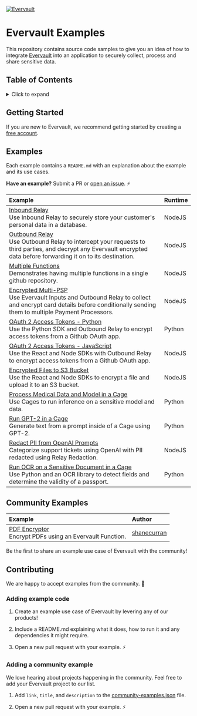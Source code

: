 <!--
title: 'Evervault Sample Code'
description: 'Simple examples of how to use Evervault to collect, process and share sensitive data'
layout: Doc
platform: AWS
language: nodeJS
authorLink: 'https://github.com/evervault'
authorName: 'Evervault'
authorAvatar: 'https://avatars.githubusercontent.com/u/47702631?s=200&v=4'
-->

[![Evervault](https://evervault.com/evervault.svg)](https://evervault.com/)

# Evervault Examples

This repository contains source code samples to give you an idea of how to integrate [Evervault](https://evervault.com/) into an application to securely collect, process and share sensitive data.

## Table of Contents
<details>
<summary>Click to expand</summary>

- [Evervault Examples](#evervault-examples)
  - [Table of Contents](#table-of-contents)
  - [Getting Started](#getting-started)
  - [Examples](#examples)
  - [Community Examples](#community-examples)
  - [Contributing](#contributing)
    - [Adding example code](#adding-example-code)
    - [Adding a community example](#adding-a-community-example)

</details>

## Getting Started

If you are new to Evervault, we recommend getting started by creating a [free account](https://app.evervault.com/register).

## Examples

Each example contains a `README.md` with an explanation about the example and its use cases.

**Have an example?** Submit a PR or [open an issue](https://github.com/evervault/examples/issues). ⚡️

| Example | Runtime  |
|:--------------------------- |:-----|
| [Inbound Relay](https://github.com/evervault/examples/tree/main/inbound-relay-example) <br/> Use Inbound Relay to securely store your customer's personal data in a database. | NodeJS |
| [Outbound Relay](https://github.com/evervault/examples/tree/main/outbound-relay-example) <br/> Use Outbound Relay to intercept your requests to third parties, and decrypt any Evervault encrypted data before forwarding it on to its destination. | NodeJS |
| [Multiple Functions](https://github.com/evervault/examples/tree/main/multi-function-example) <br/> Demonstrates having multiple functions in a single github repository. | NodeJS |
| [Encrypted Multi-PSP](https://github.com/evervault/examples/tree/main/encrypted-multi-psp-example) <br/> Use Evervault Inputs and Outbound Relay to collect and encrypt card details before conditionally sending them to multiple Payment Processors. | NodeJS |
| [OAuth 2 Access Tokens - Python](https://github.com/evervault/examples/tree/main/oauth2-access-tokens/python) <br/> Use the Python SDK and Outbound Relay to encrypt access tokens from a Github OAuth app. | Python |
| [OAuth 2 Access Tokens - JavaScript](https://github.com/evervault/examples/tree/main/oauth2-access-tokens/js) <br/> Use the React and Node SDKs with Outbound Relay to encrypt access tokens from a Github OAuth app. | NodeJS |
| [Encrypted Files to S3 Bucket](https://github.com/evervault/examples/tree/main/encrypted-files-s3) <br/> Use the React and Node SDKs to encrypt a file and upload it to an S3 bucket. | NodeJS |
| [Process Medical Data and Model in a Cage](https://github.com/evervault/examples/tree/main/medical-cage) <br/> Use Cages to run inference on a sensitive model and data. | Python |
| [Run GPT-2 in a Cage](https://github.com/evervault/examples/tree/main/cages-llm) <br/> Generate text from a prompt inside of a Cage using GPT-2. | Python |
| [Redact PII from OpenAI Prompts](https://github.com/evervault/examples/tree/main/relay-redaction) <br/> Categorize support tickets using OpenAI with PII redacted using Relay Redaction. | NodeJS |
| [Run OCR on a Sensitive Document in a Cage](https://github.com/evervault/examples/tree/main/relay-redaction) <br/> Use Python and an OCR library to detect fields and determine the validity of a passport. | Python|

## Community Examples

| Example | Author  |
|:--------------------------- |:-----|
| [PDF Encryptor](https://github.com/shanecurran/pdf-encryptor) <br/> Encrypt PDFs using an Evervault Function. | [shanecurran](https://github.com/shanecurran) |

Be the first to share an example use case of Evervault with the community!

## Contributing

We are happy to accept examples from the community. 🎉

### Adding example code

1. Create an example use case of Evervault by levering any of our products! 

2. Include a README.md explaining what it does, how to run it and any dependencies it might require.

3. Open a new pull request with your example. ⚡️

### Adding a community example

We love hearing about projects happening in the community. Feel free to add your Evervault project to our list.

1. Add `link`, `title`, and `description` to the [community-examples.json](https://github.com/evervault/examples/community-examples.json) file.

2. Open a new pull request with your example. ⚡️
